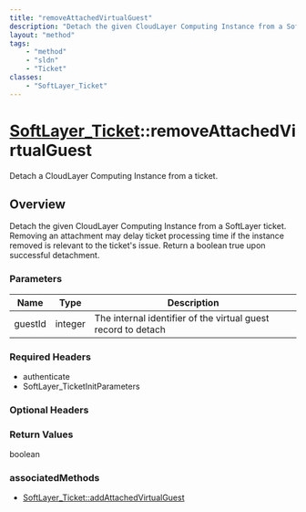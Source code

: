 ```yaml
---
title: "removeAttachedVirtualGuest"
description: "Detach the given CloudLayer Computing Instance from a SoftLayer ticket. Removing an attachment may delay ticket processi... "
layout: "method"
tags:
    - "method"
    - "sldn"
    - "Ticket"
classes:
    - "SoftLayer_Ticket"
---
```

# [SoftLayer_Ticket](/reference/services/SoftLayer_Ticket)::removeAttachedVirtualGuest

Detach a CloudLayer Computing Instance from a ticket.


## Overview 
Detach the given CloudLayer Computing Instance from a SoftLayer ticket. Removing an attachment may delay ticket processing time if the instance removed is relevant to the ticket's issue. Return a boolean true upon successful detachment. 

### Parameters 
|Name | Type | Description |
| --- | --- | --- |
|guestId| integer| The internal identifier of the virtual guest record to detach|


### Required Headers
* authenticate
* SoftLayer_TicketInitParameters

### Optional Headers

### Return Values
boolean


### associatedMethods

*  [SoftLayer_Ticket::addAttachedVirtualGuest](/reference/services/SoftLayer_Ticket/addAttachedVirtualGuest )

